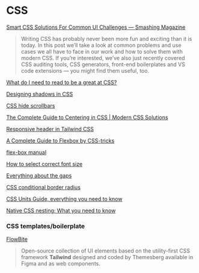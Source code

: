 # CSS

[Smart CSS Solutions For Common UI Challenges — Smashing Magazine](https://www.smashingmagazine.com/2021/10/modern-css-solutions-for-common-problems/)

> Writing CSS has probably never been more fun and exciting than it is today. In this post we’ll take a look at common problems and use cases we all have to face in our work and how to solve them with modern CSS. If you’re interested, we’ve also just recently covered CSS auditing tools, CSS generators, front-end boilerplates and VS code extensions — you might find them useful, too. 

[What do I need to read to be a great at CSS?](https://www.baldurbjarnason.com/2021/what-do-i-need-to-read-to-be-a-css-dev/)

[Designing shadows in CSS](https://www.joshwcomeau.com/css/designing-shadows/)

[CSS hide scrollbars](https://daily-dev-tips.com/posts/css-hide-scrollbars/)

[The Complete Guide to Centering in CSS | Modern CSS Solutions](https://moderncss.dev/complete-guide-to-centering-in-css/)

[Responsive header in Tailwind CSS](https://daily-dev-tips.com/posts/responsive-header-in-tailwind-css/)

[A Complete Guide to Flexbox by CSS-tricks](https://css-tricks.com/snippets/css/a-guide-to-flexbox/)

[flex-box manual](https://www.flexbox-manual.com/)

[How to select correct font size](https://pimpmytype.com/font-size/)
 
[Everything about the gaps](https://css-tricks.com/minding-the-gap/)

[CSS conditional border radius](https://ishadeed.com/article/conditional-border-radius/)

[CSS Units Guide, everything you need to know](https://webinuse.com/css-units-guide-everything-you-need-to-know/)

[Native CSS nesting: What you need to know](https://blog.logrocket.com/native-css-nesting/)

### CSS templates/boilerplate

[FlowBite](https://flowbite.com/docs/getting-started/introduction/) 

> Open-source collection of UI elements based on the utility-first CSS framework __Tailwind__ designed and coded by Themesberg available in Figma and as web components.
